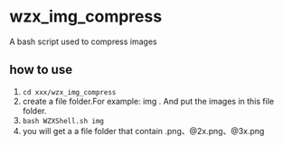 # wzx_img_compress
A bash script used to compress images

## how to use
1. `cd xxx/wzx_img_compress`
2. create a file folder.For example: img . And put the images in this file folder.
3. `bash WZXShell.sh img`
4. you will get a a file folder that contain .png、@2x.png、@3x.png
